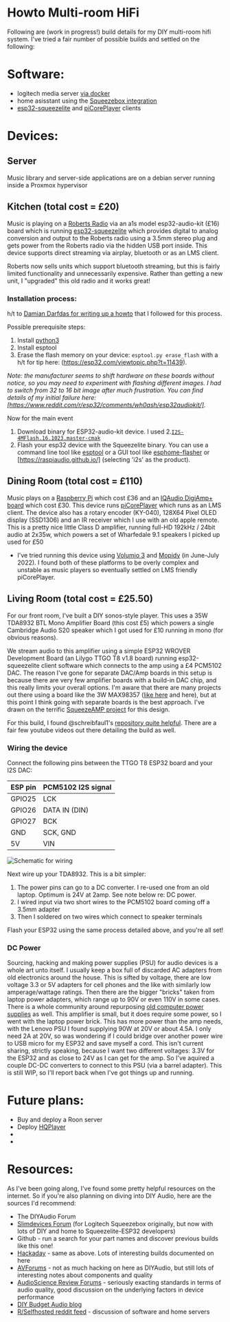 # Howto Multi-room HiFi

Following are (work in progress!) build details for my DIY multi-room hifi system. I've tried a fair number of possible builds and settled on the following:

# Software:
- logitech media server [via docker](https://hub.docker.com/r/lmscommunity/logitechmediaserver)
- home asisstant using the [Squeezebox integration](https://www.home-assistant.io/integrations/squeezebox/)
- [esp32-squeezelite](https://github.com/sle118/squeezelite-esp32) and [piCorePlayer](https://docs.picoreplayer.org/getting-started/) clients

# Devices:

## Server

Music library and server-side applications are on a debian server running inside a Proxmox hypervisor

## Kitchen (total cost = £20)

Music is playing on a [Roberts Radio](https://www.robertsradio.com/en-gb/retro) via an a1s model esp32-audio-kit (£16) board which is running [esp32-squeezelite](https://ale.cx/ALEX/2021/01/esp32-audio-kit-with-squeezelite-esp32/) which provides digital to analog conversion and output to the Roberts radio using a 3.5mm stereo plug and gets power from the Roberts radio via the hidden USB port inside. This device supports direct streaming via airplay, bluetooth or as an LMS client. 

Roberts now sells units which support bluetooth streaming, but this is fairly limited functionality and unnecessarily expensive. Rather than getting a new unit, I "upgraded" this old radio and it works great!

### Installation process:

h/t to [Damian Darfdas for writing up a howto](https://screenzone.eu/esp32-squeezelite-on-esp32-audio-kit/) that I followed for this process.

Possible prerequisite steps:
1. Install [python3](https://www.python.org/downloads/)
2. Install esptool
3. Erase the flash memory on your device: `esptool.py erase_flash` with a h/t for tip here: (https://esp32.com/viewtopic.php?t=11439).

*Note: the manufacturer seems to shift hardware on these boards without notice, so you may need to experiment with flashing different images. I had to switch from 32 to 16 bit image after much frustration. You can find details of my initial failure here: [https://www.reddit.com/r/esp32/comments/wh0ash/esp32audiokit/].*

Now for the main event
1. Download binary for ESP32-audio-kit device. I used 
2.[`I2S-4MFlash.16.1023.master-cmak`](https://github.com/sle118/squeezelite-esp32/releases/tag/I2S-4MFlash.16.1023.master-cmake)
2. Flash your esp32 device with the Squeezelite binary. You can use a command line tool like [esptool](https://github.com/espressif/esptool/releases) or a GUI tool like [esphome-flasher](https://github.com/esphome/esphome-flasher/releases) or [https://raspiaudio.github.io/] (selecting 'i2s' as the product).


## Dining Room (total cost = £110)

Music plays on a [Raspberry Pi](https://www.raspberrypi.com/products/raspberry-pi-4-model-b/) which cost £36 and an [IQAudio DigiAmp+ board](https://www.raspberrypi.com/products/iqaudio-digiamp-plus/) which cost £30. This device runs [piCorePlayer](https://docs.picoreplayer.org/getting-started/) which runs as an LMS client. The device also has a rotary encoder (KY-040), 128X64 Pixel OLED display (SSD1306) and an IR receiver which I use with an old apple remote. This is a pretty nice little Class D amplifier, running full-HD 192kHz / 24bit audio at 2x35w, which powers a set of Wharfedale 9.1 speakers I picked up used for £50

- I've tried running this device using [Volumio 3](https://volumio.com/en/volumio-3) and [Mopidy](https://mopidy.com/) (in June-July 2022). I found both of these platforms to be overly complex and unstable as music players so eventually settled on LMS friendly piCorePlayer.

## Living Room (total cost = £25.50)

For our front room, I've built a DIY sonos-style player. This uses a 35W TDA8932 BTL Mono Amplifier Board (this cost £5) which powers a single Cambridge Audio S20 speaker which I got used for £10 running in mono (for obvious reasons). 

We stream audio to this amplifier using a simple ESP32 WROVER Development Board (an Lilygo TTGO T8 v1.8 board) running esp32-squeezelite client software which connects to the amp using a £4 PCM5102 DAC. The reason I've gone for separate DAC/Amp boards in this setup is because there are very few amplifier boards with a build-in DAC chip, and this really limits your overall options. I'm aware that there are many projects out there using a board like the 3W MAX98357 ([like here](https://circuitdigest.com/microcontroller-projects/esp32-based-internet-radio-using-max98357a-i2s-amplifier-board) and here), but at this point I think going with separate boards is the best approach. I've drawn on the terrific [SqueezeAMP project](https://github.com/philippe44/SqueezeAMP) for this design.

For this build, I found @schreibfaul1's [repository quite helpful](https://github.com/schreibfaul1/ESP32-audioI2S/wiki). There are a fair few youtube videos out there detailing the build as well. 

### Wiring the device

Connect the following pins between the TTGO T8 ESP32 board and your I2S DAC:

| ESP pin |	PCM5102 I2S signal |
| ------------- | ------------- |
| GPIO25 | LCK |
| GPIO26 | DATA IN (DIN) |
| GPIO27 | BCK |
| GND | SCK, GND |
| 5V | VIN |

![Schematic for wiring](https://github.com/schreibfaul1/ESP32-audioI2S/raw/master/additional_info/ESP32_I2S_PCM5102A_ONLY.JPG)

Next wire up your TDA8932. This is a bit simpler:

1. The power pins can go to a DC converter. I re-used one from an old laptop. Optimum is 24V at 2amp. See note below re: DC power.
2. I wired input via two short wires to the PCM5102 board coming off a 3.5mm adapter
3. Then I soldered on two wires which connect to speaker terminals

Flash your ESP32 using the same process detailed above, and you're all set!

### DC Power

Sourcing, hacking and making power supplies (PSU) for audio devices is a whole art unto itself. I usually keep a box full of discarded AC adapters from old electronics around the house. This is sifted by voltage, there are low voltage 3.3 or 5V adapters for cell phones and the like with similarly low amperage/wattage ratings. Then there are the bigger "bricks" taken from laptop power adapters, which range up to 90V or even 110V in some cases. There is a whole community around repurposing [old computer power supplies](https://www.instructables.com/Encyclopedia-of-ATX-to-Bench-Power-Supply-Conversi/) as well. This amplifier is small, but it does require some power, so I went with the laptop power brick. This has more power than the amp needs, with the Lenovo PSU I found supplying 90W at 20V or about 4.5A. I only need 2A at 20V, so was wondering if I could bridge over another power wire to USB micro for my ESP32 and save myself a cord. This isn't current sharing, strictly speaking, because I want two different voltages: 3.3V for the ESP32 and as close to 24V as I can get for the amp. So I've aquired a
couple DC-DC converters to connect to this PSU (via a barrel adapter). This is still WIP, so I'll report back when I've got things up and running.

# Future plans:

- Buy and deploy a Roon server
- Deploy [HQPlayer](https://audiobacon.net/2021/03/17/hqplayer-better-than-a-5000-upscaler/)
- 
- 
# Resources:

As I've been going along, I've found some pretty helpful resources on the internet. So if you're also planning on diving into DIY Audio, here are the sources I'd recommend:

- The DIYAudio Forum
- [Slimdevices Forum](https://forums.slimdevices.com/showthread.php?112697-ANNOUNCE-Squeezelite-ESP32-(dedicated-thread)) (for Logitech Squeezebox originally, but now with lots of DIY and home to Squeezelite-ESP32 developers)
- Github - run a search for your part names and discover previous builds like this one!
- [Hackaday](https://hackaday.io) - same as above. Lots of interesting builds documented on here
- [AVForums](https://www.avforums.com) - not as much hacking on here as DIYAudio, but still lots of interesting notes about components and quality
- [AudioScience Review Forums](https://www.audiosciencereview.com) - seriously exacting standards in terms of audio quality, good discussion on the underlying factors in device performance
- [DIY Budget Audio blog](https://diybudgetaudio.com)
- [R/Selfhosted reddit feed](https://www.reddit.com/r/selfhosted) - discussion of software and home servers